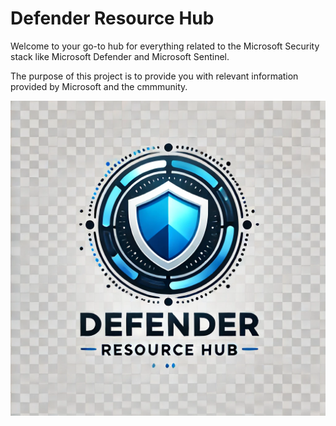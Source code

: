 # Defender Resource Hub

Welcome to your go-to hub for everything related to the Microsoft Security stack like Microsoft Defender and Microsoft Sentinel.

The purpose of this project is to provide you with relevant information provided by Microsoft and the cmmmunity.

 ![](./img/rh.webp)

